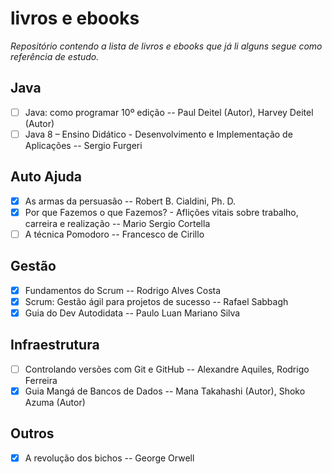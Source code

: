 # livros e ebooks
_Repositório contendo a lista de livros e ebooks que já li alguns segue como referência de estudo._

## Java 


- [ ] Java: como programar 10º edição -- Paul Deitel (Autor), Harvey Deitel (Autor) 
- [ ] Java 8 – Ensino Didático - Desenvolvimento e Implementação de Aplicações -- Sergio Furgeri

## Auto Ajuda

- [X] As armas da persuasão -- Robert B. Cialdini, Ph. D.
- [X] Por que Fazemos o que Fazemos? - Aflições vitais sobre trabalho, carreira e realização -- Mario Sergio Cortella
- [ ] A técnica Pomodoro -- Francesco de Cirillo

## Gestão

- [X] Fundamentos do Scrum -- Rodrigo Alves Costa
- [X] Scrum: Gestão ágil para projetos de sucesso -- Rafael Sabbagh
- [X]  Guia do Dev Autodidata -- Paulo Luan Mariano Silva

## Infraestrutura

- [ ] Controlando versões com Git e GitHub -- Alexandre Aquiles, Rodrigo Ferreira
- [X] Guia Mangá de Bancos de Dados --  Mana Takahashi (Autor), Shoko Azuma (Autor)

## Outros

- [X] A revolução dos bichos -- George Orwell
